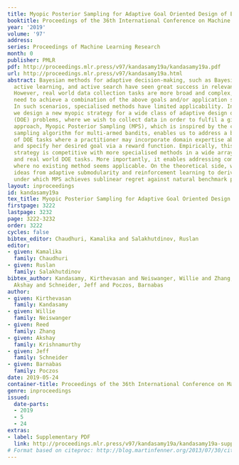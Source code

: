 ```yaml
---
title: Myopic Posterior Sampling for Adaptive Goal Oriented Design of Experiments
booktitle: Proceedings of the 36th International Conference on Machine Learning
year: '2019'
volume: '97'
address: 
series: Proceedings of Machine Learning Research
month: 0
publisher: PMLR
pdf: http://proceedings.mlr.press/v97/kandasamy19a/kandasamy19a.pdf
url: http://proceedings.mlr.press/v97/kandasamy19a.html
abstract: Bayesian methods for adaptive decision-making, such as Bayesian optimisation,
  active learning, and active search have seen great success in relevant applications.
  However, real world data collection tasks are more broad and complex, as we may
  need to achieve a combination of the above goals and/or application specific goals.
  In such scenarios, specialised methods have limited applicability. In this work,
  we design a new myopic strategy for a wide class of adaptive design of experiment
  (DOE) problems, where we wish to collect data in order to fulfil a given goal. Our
  approach, Myopic Posterior Sampling (MPS), which is inspired by the classical posterior
  sampling algorithm for multi-armed bandits, enables us to address a broad suite
  of DOE tasks where a practitioner may incorporate domain expertise about the system
  and specify her desired goal via a reward function. Empirically, this general-purpose
  strategy is competitive with more specialised methods in a wide array of synthetic
  and real world DOE tasks. More importantly, it enables addressing complex DOE goals
  where no existing method seems applicable. On the theoretical side, we leverage
  ideas from adaptive submodularity and reinforcement learning to derive conditions
  under which MPS achieves sublinear regret against natural benchmark policies.
layout: inproceedings
id: kandasamy19a
tex_title: Myopic Posterior Sampling for Adaptive Goal Oriented Design of Experiments
firstpage: 3222
lastpage: 3232
page: 3222-3232
order: 3222
cycles: false
bibtex_editor: Chaudhuri, Kamalika and Salakhutdinov, Ruslan
editor:
- given: Kamalika
  family: Chaudhuri
- given: Ruslan
  family: Salakhutdinov
bibtex_author: Kandasamy, Kirthevasan and Neiswanger, Willie and Zhang, Reed and Krishnamurthy,
  Akshay and Schneider, Jeff and Poczos, Barnabas
author:
- given: Kirthevasan
  family: Kandasamy
- given: Willie
  family: Neiswanger
- given: Reed
  family: Zhang
- given: Akshay
  family: Krishnamurthy
- given: Jeff
  family: Schneider
- given: Barnabas
  family: Poczos
date: 2019-05-24
container-title: Proceedings of the 36th International Conference on Machine Learning
genre: inproceedings
issued:
  date-parts:
  - 2019
  - 5
  - 24
extras:
- label: Supplementary PDF
  link: http://proceedings.mlr.press/v97/kandasamy19a/kandasamy19a-supp.pdf
# Format based on citeproc: http://blog.martinfenner.org/2013/07/30/citeproc-yaml-for-bibliographies/
---
```


